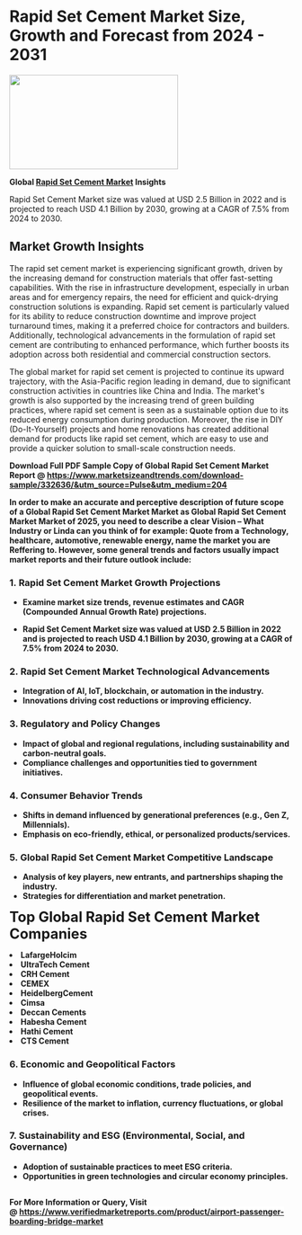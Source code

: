 <H1>Rapid Set Cement Market Size, Growth and Forecast from 2024 - 2031</H1><img class="aligncenter size-medium wp-image-584254" src="https://thirdeyenews.in/wp-content/uploads/2024/09/Global-Market-Research-300x168.jpeg" alt="" width="300" height="168" /><p><strong>Global&nbsp;<a href="https://www.marketsizeandtrends.com/download-sample/332636/&amp;utm_source=Pulse&amp;utm_medium=204">Rapid Set Cement Market</a> Insights</strong></p><p>Rapid Set Cement Market size was valued at USD 2.5 Billion in 2022 and is projected to reach USD 4.1 Billion by 2030, growing at a CAGR of 7.5% from 2024 to 2030.</p><p><h2>Market Growth Insights</h2> <p>The rapid set cement market is experiencing significant growth, driven by the increasing demand for construction materials that offer fast-setting capabilities. With the rise in infrastructure development, especially in urban areas and for emergency repairs, the need for efficient and quick-drying construction solutions is expanding. Rapid set cement is particularly valued for its ability to reduce construction downtime and improve project turnaround times, making it a preferred choice for contractors and builders. Additionally, technological advancements in the formulation of rapid set cement are contributing to enhanced performance, which further boosts its adoption across both residential and commercial construction sectors.</p> <p><strong></strong></p> <p>The global market for rapid set cement is projected to continue its upward trajectory, with the Asia-Pacific region leading in demand, due to significant construction activities in countries like China and India. The market's growth is also supported by the increasing trend of green building practices, where rapid set cement is seen as a sustainable option due to its reduced energy consumption during production. Moreover, the rise in DIY (Do-It-Yourself) projects and home renovations has created additional demand for products like rapid set cement, which are easy to use and provide a quicker solution to small-scale construction needs.</p> <p><strong></p><p><span class=""><strong>Download Full PDF Sample Copy of Global Rapid Set Cement Market Report</strong> @ <a href="https://www.marketsizeandtrends.com/download-sample/332636/&amp;utm_source=Pulse&amp;utm_medium=204" target="_blank">https://www.marketsizeandtrends.com/download-sample/332636/&amp;utm_source=Pulse&amp;utm_medium=204</a></span></p><p>In order to make an accurate and perceptive description of future scope of a Global&nbsp;Rapid Set Cement Market Market as Global&nbsp;Rapid Set Cement Market Market of 2025, you need to describe a clear Vision &ndash; What Industry or Linda can you think of for example: Quote from a Technology, healthcare, automotive, renewable energy, name the market you are Reffering to. However, some general trends and factors usually impact market reports and their future outlook include:</p><h3>1.&nbsp;<strong>Rapid Set Cement Market Growth Projections</strong></h3><ul><li>Examine market size trends, revenue estimates and CAGR (Compounded Annual Growth Rate) projections.</li><li><p>Rapid Set Cement Market size was valued at USD 2.5 Billion in 2022 and is projected to reach USD 4.1 Billion by 2030, growing at a CAGR of 7.5% from 2024 to 2030.</p></li></ul><h3>2.&nbsp;<strong>Rapid Set Cement Market Technological Advancements</strong></h3><ul><li>Integration of AI, IoT, blockchain, or automation in the industry.</li><li>Innovations driving cost reductions or improving efficiency.</li></ul><h3>3.&nbsp;<strong>Regulatory and Policy Changes</strong></h3><ul><li>Impact of global and regional regulations, including sustainability and carbon-neutral goals.</li><li>Compliance challenges and opportunities tied to government initiatives.</li></ul><h3>4.&nbsp;<strong>Consumer Behavior Trends</strong></h3><ul><li>Shifts in demand influenced by generational preferences (e.g., Gen Z, Millennials).</li><li>Emphasis on eco-friendly, ethical, or personalized products/services.</li></ul><h3>5.&nbsp;<strong>Global Rapid Set Cement Market Competitive Landscape</strong></h3><ul><li>Analysis of key players, new entrants, and partnerships shaping the industry.</li><li>Strategies for differentiation and market penetration.</li></ul><p data-pm-slice="1 1 []"><span style="color: inherit; font-family: inherit; font-size: 25px;">Top Global Rapid Set Cement Market Companies</span></p><div class="" data-test-id=""><p><li>LafargeHolcim</li><li> UltraTech Cement</li><li> CRH Cement</li><li> CEMEX</li><li> HeidelbergCement</li><li> Cimsa</li><li> Deccan Cements</li><li> Habesha Cement</li><li> Hathi Cement</li><li> CTS Cement</li></p></div><h3>6.&nbsp;<strong>Economic and Geopolitical Factors</strong></h3><ul><li>Influence of global economic conditions, trade policies, and geopolitical events.</li><li>Resilience of the market to inflation, currency fluctuations, or global crises.</li></ul><h3>7.&nbsp;<strong>Sustainability and ESG (Environmental, Social, and Governance)</strong></h3><ul><li>Adoption of sustainable practices to meet ESG criteria.</li><li>Opportunities in green technologies and circular economy principles.</li></ul><h2><strong style="font-size: 14px;">For More Information or Query, Visit @&nbsp;</strong><a style="background-color: #ffffff; font-size: 14px;" href="https://www.marketsizeandtrends.com/report/rapid-set-cement-market/" target="_blank">https://www.verifiedmarketreports.com/product/airport-passenger-boarding-bridge-market</a></h2>
